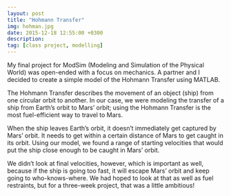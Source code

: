 ```yaml
---
layout: post
title: "Hohmann Transfer"
img: hohman.jpg 
date: 2015-12-18 12:55:00 +0300
description:
tag: [class project, modelling]
---
```


My final project for ModSim (Modeling and Simulation of the Physical World) was open-ended with a focus on mechanics. A partner and I decided to create a simple model of the Hohmann Transfer using MATLAB.

The Hohmann Transfer describes the movement of an object (ship) from one circular orbit to another. In our case, we were modeling the transfer of a ship from Earth’s orbit to Mars’ orbit; using the Hohmann Transfer is the most fuel-efficient way to travel to Mars.

When the ship leaves Earth’s orbit, it doesn’t immediately get captured by Mars’ orbit. It needs to get within a certain distance of Mars to get caught in its orbit. Using our model, we found a range of starting velocities that would put the ship close enough to be caught in Mars’ orbit.

We didn’t look at final velocities, however, which is important as well, because if the ship is going too fast, it will escape Mars’ orbit and keep going to who-knows-where. We had hoped to look at that as well as fuel restraints, but for a three-week project, that was a little ambitious!